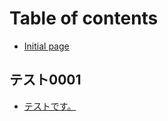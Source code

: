 # Table of contents

* [Initial page](README.md)

## テスト0001

* [テストです。](tesuto0001/tesutodesu.md)

